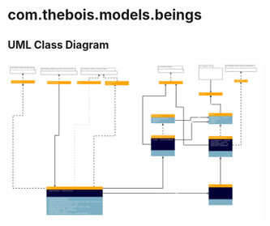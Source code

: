 # com.thebois.models.beings

## UML Class Diagram

![com.thebois.models.beings](../../../../../../../documents/diagrams/com.thebois.models.beings.jpg "com.thebois.models.beings")